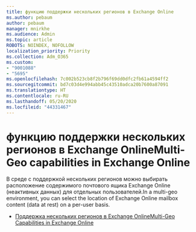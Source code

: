 ```yaml
---
title: функцию поддержки нескольких регионов в Exchange Online
ms.author: pebaum
author: pebaum
manager: mnirkhe
ms.audience: Admin
ms.topic: article
ROBOTS: NOINDEX, NOFOLLOW
localization_priority: Priority
ms.collection: Adm_O365
ms.custom:
- "9001088"
- "5695"
ms.openlocfilehash: 7c002b523cb8f2b796f69dd0dfc2fb61a4594ff2
ms.sourcegitcommit: bd7c03d4e994abb45c43510adca20b7600a87091
ms.translationtype: HT
ms.contentlocale: ru-RU
ms.lasthandoff: 05/20/2020
ms.locfileid: "44331467"
---
```

# <a name="multi-geo-capabilities-in-exchange-online"></a><span data-ttu-id="6a89f-102">функцию поддержки нескольких регионов в Exchange Online</span><span class="sxs-lookup"><span data-stu-id="6a89f-102">Multi-Geo capabilities in Exchange Online</span></span>

<span data-ttu-id="6a89f-103">В среде с поддержкой нескольких регионов можно выбирать расположение содержимого почтового ящика Exchange Online (неактивных данных) для отдельных пользователей.</span><span class="sxs-lookup"><span data-stu-id="6a89f-103">In a multi-geo environment, you can select the location of Exchange Online mailbox content (data at rest) on a per-user basis.</span></span>
- [<span data-ttu-id="6a89f-104">Поддержка нескольких регионов в Exchange Online</span><span class="sxs-lookup"><span data-stu-id="6a89f-104">Multi-Geo Capabilities in Exchange Online</span></span>](https://docs.microsoft.com/office365/enterprise/multi-geo-capabilities-in-exchange-online)
